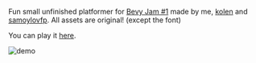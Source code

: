 

Fun small unfinished platformer for [Bevy Jam #1](https://itch.io/jam/bevy-jam-1) made by me, [kolen](https://github.com/kolen) and [samoylovfp](https://github.com/samoylovfp). All assets are original! (except the font)

You can play it [here](https://sorseg.itch.io/bravecrab).

![demo](demo_crab.webp)
